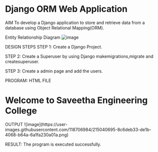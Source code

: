 # Django ORM Web Application

AIM
To develop a Django application to store and retrieve data from a database using Object Relational Mapping(ORM).

Entity Relationship Diagram
![image](https://user-images.githubusercontent.com/118706984/215040776-4f4b7ada-c5e9-4070-9aac-9395d5736c0c.png)


DESIGN STEPS
STEP 1:
Create a Django Project.

STEP 2:
Create a Superuser by using Django makemigrations,migrate and createsuperuser.

STEP 3:
Create a admin page and add the users.

PROGRAM:
HTML FILE
<!DOCTYPE html>
<html lang="en">
<head>
    <meta charset="UTF-8">
    <meta http-equiv="X-UA-Compatible" content="IE=edge">
    <meta name="viewport" content="width=device-width, initial-scale=1.0">
    <title>Document</title>
</head>
<body>
    <h1>Welcome to Saveetha Engineering College</h1>
    
</body>
</html>
OUTPUT
![image](https://user-images.githubusercontent.com/118706984/215040695-8c6deb33-de1b-4068-b64a-6a1fa230a01a.png)



RESULT:
The program is executed successfully.


